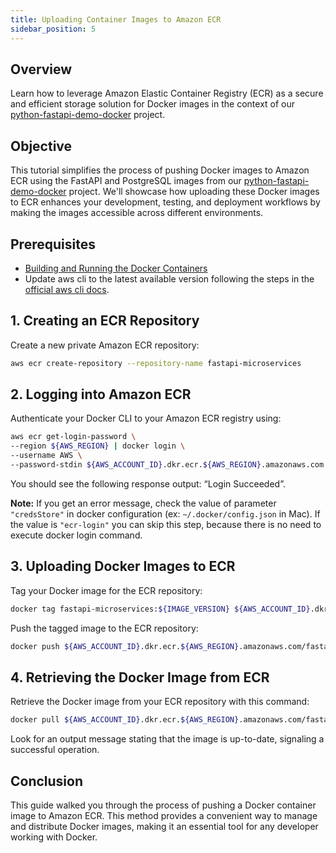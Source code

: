 ```yaml
---
title: Uploading Container Images to Amazon ECR
sidebar_position: 5
---
```

## Overview
Learn how to leverage Amazon Elastic Container Registry (ECR) as a secure and efficient storage solution for Docker images in the context of our [python-fastapi-demo-docker](https://github.com/aws-samples/python-fastapi-demo-docker) project.

## Objective
This tutorial simplifies the process of pushing Docker images to Amazon ECR using the FastAPI and PostgreSQL images from our [python-fastapi-demo-docker](https://github.com/aws-samples/python-fastapi-demo-docker) project. We'll showcase how uploading these Docker images to ECR enhances your development, testing, and deployment workflows by making the images accessible across different environments.

## Prerequisites
- [Building and Running the Docker Containers](build-image.md)
- Update aws cli to the latest available version following the steps in the [official aws cli docs](https://docs.aws.amazon.com/cli/latest/userguide/getting-started-install.html).

## 1. Creating an ECR Repository
Create a new private Amazon ECR repository:
```bash
aws ecr create-repository --repository-name fastapi-microservices
```

## 2. Logging into Amazon ECR
Authenticate your Docker CLI to your Amazon ECR registry using:
```bash
aws ecr get-login-password \
--region ${AWS_REGION} | docker login \
--username AWS \
--password-stdin ${AWS_ACCOUNT_ID}.dkr.ecr.${AWS_REGION}.amazonaws.com
```

You should see the following response output: “Login Succeeded”.

**Note:** If you get an error message, check the value of parameter `"credsStore"` in docker configuration (ex: `~/.docker/config.json` in Mac). If the value is `"ecr-login"` you can skip this step, because there is no need to execute docker login command.

## 3. Uploading Docker Images to ECR
Tag your Docker image for the ECR repository:
```bash
docker tag fastapi-microservices:${IMAGE_VERSION} ${AWS_ACCOUNT_ID}.dkr.ecr.${AWS_REGION}.amazonaws.com/fastapi-microservices:${IMAGE_VERSION}
```

Push the tagged image to the ECR repository:
```bash
docker push ${AWS_ACCOUNT_ID}.dkr.ecr.${AWS_REGION}.amazonaws.com/fastapi-microservices:${IMAGE_VERSION}
```

## 4. Retrieving the Docker Image from ECR
Retrieve the Docker image from your ECR repository with this command:
```bash
docker pull ${AWS_ACCOUNT_ID}.dkr.ecr.${AWS_REGION}.amazonaws.com/fastapi-microservices:${IMAGE_VERSION}
```

Look for an output message stating that the image is up-to-date, signaling a successful operation.

## Conclusion

This guide walked you through the process of pushing a Docker container image to Amazon ECR. This method provides a convenient way to manage and distribute Docker images, making it an essential tool for any developer working with Docker.


